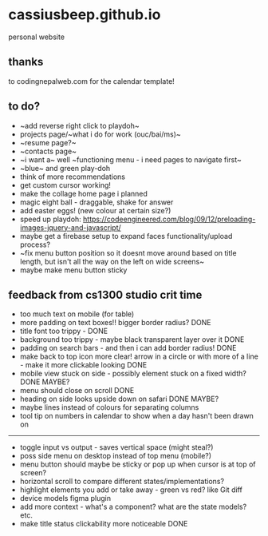 # cassiusbeep.github.io

personal website

## thanks

to codingnepalweb.com for the calendar template!

## to do?

- ~add reverse right click to playdoh~
- projects page/~what i do for work (ouc/bai/ms)~
- ~resume page?~
- ~contacts page~
- ~i want a~ well ~functioning menu - i need pages to navigate first~
- ~blue~ and green play-doh
- think of more recommendations
- get custom cursor working!
- make the collage home page i planned
- magic eight ball - draggable, shake for answer
- add easter eggs! (new colour at certain size?)
- speed up playdoh: https://codeengineered.com/blog/09/12/preloading-images-jquery-and-javascript/
- maybe get a firebase setup to expand faces functionality/upload process?
- ~fix menu button position so it doesnt move around based on title length, but isn't all the way on the left on wide screens~
- maybe make menu button sticky


## feedback from cs1300 studio crit time
- too much text on mobile (for table)
- more padding on text boxes!! bigger border radius? DONE
- title font too trippy - DONE
- background too trippy - maybe black transparent layer over it DONE
- padding on search bars - and then i can add border radius! DONE
- make back to top icon more clear! arrow in a circle or with more of a line - make it more clickable looking DONE
- mobile view stuck on side - possibly element stuck on a fixed width? DONE MAYBE?
- menu should close on scroll DONE
- heading on side looks upside down on safari DONE MAYBE?
- maybe lines instead of colours for separating columns
- tool tip on numbers in calendar to show when a day hasn't been drawn on

--------------------------------------------------------------------------------------

- toggle input vs output - saves vertical space (might steal?)
- poss side menu on desktop instead of top menu (mobile?)
- menu button should maybe be sticky or pop up when cursor is at top of screen?
- horizontal scroll to compare different states/implementations?
- highlight elements you add or take away - green vs red? like Git diff
- device models figma plugin
- add more context - what's a component? what are the state models? etc.
- make title status clickability more noticeable DONE
